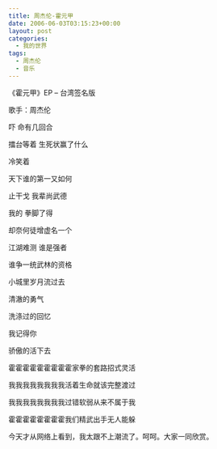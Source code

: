 ```yaml
---
title: 周杰伦-霍元甲
date: 2006-06-03T03:15:23+00:00
layout: post
categories:
  - 我的世界
tags:
  - 周杰伦
  - 音乐
---
```


《霍元甲》EP – 台湾签名版

歌手：周杰伦

吓 命有几回合

擂台等着 生死状赢了什么

冷笑着

天下谁的第一又如何

止干戈 我辈尚武德

我的 拳脚了得

却奈何徒增虚名一个

江湖难测 谁是强者

谁争一统武林的资格

小城里岁月流过去

清澈的勇气

洗涤过的回忆

我记得你

骄傲的活下去

霍霍霍霍霍霍霍霍霍家拳的套路招式灵活

我我我我我我我我活着生命就该完整渡过

我我我我我我我我过错软弱从来不属于我

霍霍霍霍霍霍霍霍我们精武出手无人能躲

今天才从网络上看到，我太跟不上潮流了。呵呵。大家一同欣赏。